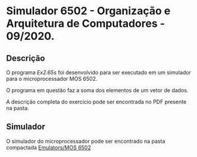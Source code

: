 # Simulador 6502 - Organização e Arquitetura de Computadores - 09/2020.
 
## Descrição
 
O programa *Ex2.65s* foi desenvolvido para ser executado em um simulador para o microprocessador MOS 6502.
 
O programa em questão faz a soma dos elementos de um vetor de dados.
 
A descrição completa do exercício pode ser encontrada no PDF presente na pasta.
 
 
## Simulador
 
O simulador do microprocessador pode ser encontrado na pasta compactada [Emulators/MOS 6502]()

